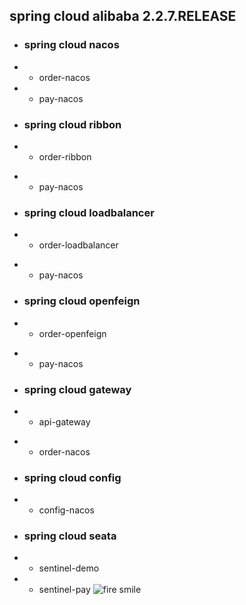 ## spring cloud alibaba 2.2.7.RELEASE
<!-- 隐藏的描述信息 -->

- ### spring cloud nacos
- - order-nacos
- - pay-nacos
* ### spring cloud ribbon
- - order-ribbon
* - pay-nacos
+ ### spring cloud loadbalancer
+ - order-loadbalancer
* - pay-nacos
- ### spring cloud openfeign
+ - order-openfeign
* - pay-nacos
* ### spring cloud gateway
+ - api-gateway
* - order-nacos
+ ### spring cloud config
+ - config-nacos
+ ### spring cloud seata
* - sentinel-demo
* - sentinel-pay
![fire smile](./fire_smile.gif)
